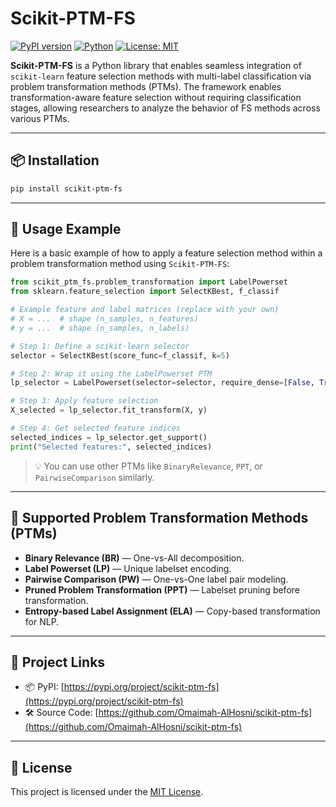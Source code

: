 # Scikit-PTM-FS

[![PyPI version](https://badge.fury.io/py/scikit-ptm-fs.svg)](https://pypi.org/project/scikit-ptm-fs/)
[![Python](https://img.shields.io/badge/python-3.7+-blue.svg)](https://www.python.org/downloads/)
[![License: MIT](https://img.shields.io/badge/License-MIT-green.svg)](https://opensource.org/licenses/MIT)

**Scikit-PTM-FS** is a Python library that enables seamless integration of `scikit-learn` feature selection methods with multi-label classification via problem transformation methods (PTMs). The framework enables transformation-aware feature selection without requiring classification stages, allowing researchers to analyze the behavior of FS methods across various PTMs.

---

## 📦 Installation

```bash
pip install scikit-ptm-fs
```

---

## 🚀 Usage Example

Here is a basic example of how to apply a feature selection method within a problem transformation method using `Scikit-PTM-FS`:

```python
from scikit_ptm_fs.problem_transformation import LabelPowerset
from sklearn.feature_selection import SelectKBest, f_classif

# Example feature and label matrices (replace with your own)
# X = ...  # shape (n_samples, n_features)
# y = ...  # shape (n_samples, n_labels)

# Step 1: Define a scikit-learn selector
selector = SelectKBest(score_func=f_classif, k=5)

# Step 2: Wrap it using the LabelPowerset PTM
lp_selector = LabelPowerset(selector=selector, require_dense=[False, True])

# Step 3: Apply feature selection
X_selected = lp_selector.fit_transform(X, y)

# Step 4: Get selected feature indices
selected_indices = lp_selector.get_support()
print("Selected features:", selected_indices)
```

> 💡 You can use other PTMs like `BinaryRelevance`, `PPT`, or `PairwiseComparison` similarly.

---

## 🧠 Supported Problem Transformation Methods (PTMs)

- **Binary Relevance (BR)** — One-vs-All decomposition.
- **Label Powerset (LP)** — Unique labelset encoding.
- **Pairwise Comparison (PW)** — One-vs-One label pair modeling.
- **Pruned Problem Transformation (PPT)** — Labelset pruning before transformation.
- **Entropy-based Label Assignment (ELA)** — Copy-based transformation for NLP.

---

## 🔗 Project Links

- 📦 PyPI: [https://pypi.org/project/scikit-ptm-fs](https://pypi.org/project/scikit-ptm-fs)
- 🛠️ Source Code: [https://github.com/Omaimah-AlHosni/scikit-ptm-fs](https://github.com/Omaimah-AlHosni/scikit-ptm-fs)

---

## 📄 License

This project is licensed under the [MIT License](https://opensource.org/licenses/MIT).
